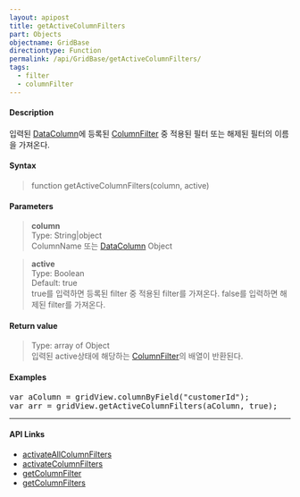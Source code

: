 ```yaml
---
layout: apipost
title: getActiveColumnFilters
part: Objects
objectname: GridBase
directiontype: Function
permalink: /api/GridBase/getActiveColumnFilters/
tags:
  - filter
  - columnFilter
---
```



#### Description

 입력된 [DataColumn](/api/types/DataColumn/)에 등록된 [ColumnFilter](/api/types/ColumnFilter/) 중 적용된 필터 또는 해제된 필터의 이름을 가져온다.  

#### Syntax

> function getActiveColumnFilters(column, active)  

#### Parameters

> **column**  
> Type: String\|object  
> ColumnName 또는 [DataColumn](/api/types/DataColumn) Object  

> **active**  
> Type: Boolean  
> Default: true  
> true를 입력하면 등록된 filter 중 적용된 filter를 가져온다. false를 입력하면 해제된 filter를 가져온다.  

#### Return value

> Type: array of Object  
> 입력된 active상태에 해당하는 [ColumnFilter](/api/types/ColumnFilter)의 배열이 반환된다.  

#### Examples 

<pre class="prettyprint">
var aColumn = gridView.columnByField("customerId");
var arr = gridView.getActiveColumnFilters(aColumn, true);
</pre>

---

#### API Links
* [activateAllColumnFilters](/api/GridBase/activateAllColumnFilters)
* [activateColumnFilters](/api/GridBase/activateColumnFilters)
* [getColumnFilter](/api/GridBase/getColumnFilter)
* [getColumnFilters](/api/GridBase/getColumnFilters)
